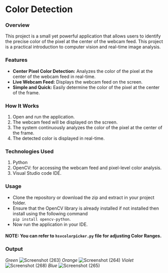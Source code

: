 # Color Detection
### Overview
This project is a small yet powerful application that allows users to identify the precise color of the pixel at the center of the webcam feed. This project is a practical introduction to computer vision and real-time image analysis.
### Features
* **Center Pixel Color Detection:** Analyzes the color of the pixel at the center of the webcam feed in real-time.
* **Live Webcam Feed:** Displays the webcam feed on the screen.
* **Simple and Quick:** Easily determine the color of the pixel at the center of the frame.
### How It Works
1. Open and run the application.
2. The webcam feed will be displayed on the screen.
3. The system continuously analyzes the color of the pixel at the center of the frame.
4. The detected color is displayed in real-time.
### Technologies Used
1. Python
2. OpenCV: for accessing the webcam feed and pixel-level color analysis.
3. Visual Studio code IDE.
### Usage
* Clone the repository or download the zip and extract in your project folder.
* Ensure that the OpenCV library is already installed if not installed then install using the following command </br>
  `pip install opencv-python`.
* Now run the application in your IDE.
#### NOTE: You can refer to `hsvcolorpicker.py` file for adjusting Color Ranges. 
### Output 
*_Green_*
![Screenshot (263)](https://github.com/SHAIK-AFSANA/colordetection/assets/146961917/9c680530-84c4-4e1a-b842-b0823ae5e939)
*_Orange_*
![Screenshot (264)](https://github.com/SHAIK-AFSANA/colordetection/assets/146961917/e1e2ba3f-5bf3-4bfb-9202-b6b09ad78d16) 
*_Violet_*
![Screenshot (268)](https://github.com/SHAIK-AFSANA/colordetection/assets/146961917/88e86f12-dc32-4f86-90a4-be629f866c6a) 
*_Blue_*
![Screenshot (265)](https://github.com/SHAIK-AFSANA/colordetection/assets/146961917/4e482413-f70f-449e-9709-2dad57923c17)


